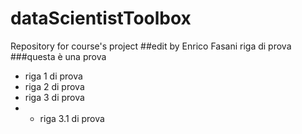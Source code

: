 # dataScientistToolbox
Repository for course's project
##edit by Enrico Fasani
riga di prova
###questa è una prova
* riga 1 di prova
* riga 2 di prova
* riga 3 di prova
* * riga 3.1 di prova
